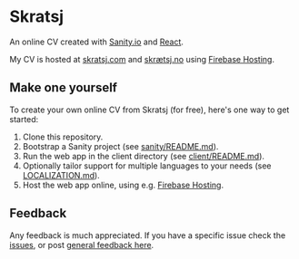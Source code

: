 # Skratsj

An online CV created with [Sanity.io](https://www.sanity.io/) and [React](https://reactjs.org/).

My CV is hosted at [skratsj.com](https://skratsj.com) and [skrætsj.no](https://skrætsj.no) using [Firebase Hosting](https://firebase.google.com/docs/hosting/).


## Make one yourself

To create your own online CV from Skratsj (for free), here's one way to get started:

1. Clone this repository.
2. Bootstrap a Sanity project (see [sanity/README.md](./sanity/README.md)).
3. Run the web app in the client directory (see [client/README.md](./client/README.md)).
4. Optionally tailor support for multiple languages to your needs (see [LOCALIZATION.md](./LOCALIZATION.md)).
5. Host the web app online, using e.g. [Firebase Hosting](https://firebase.google.com/docs/hosting/).


## Feedback

Any feedback is much appreciated. If you have a specific issue check the [issues](https://github.com/arnemahl/skratsj/issues), or post [general feedback here](https://github.com/arnemahl/skratsj/issues/1).
